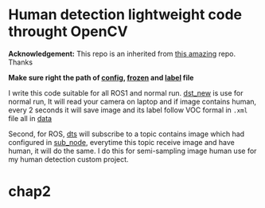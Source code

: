 # Human detection lightweight code throught OpenCV

**Acknowledgement:** This repo is an inherited from [this amazing](https://github.com/sgrvinod/a-PyTorch-Tutorial-to-Object-Detection) repo. Thanks

**Make sure right the path of [config](/ssd_mobilenet_v3_large_coco_2020_01_14.pbtxt), [frozen](/frozen_inference_graph.pb) and [label](/labels.txt) file**

I write this code suitable for all ROS1 and normal run. [dst_new](/dst_new.py) is use for normal run, It will read your camera on laptop and if image contains human, every 2 seconds it will save image and its label follow VOC formal in `.xml` file all in [data](/data)

Second, for ROS, [dts](/dts.py) will subscribe to a topic contains image which had configured in [sub_node](/sub_node_image.py), everytime this topic receive image and have human, it will do the same. I do this for semi-sampling image human use for my human detection custom project.

# chap2